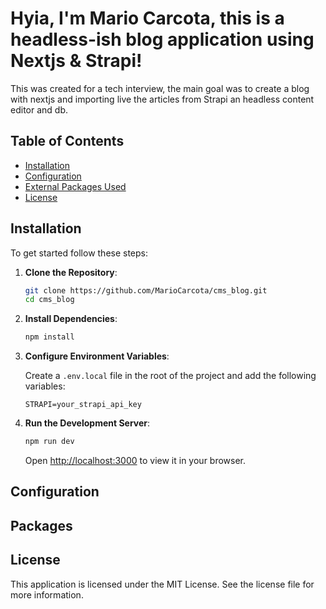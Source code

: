 # Hyia, I'm Mario Carcota, this is a headless-ish blog application using Nextjs & Strapi!

This was created for a tech interview, the main goal was to create a blog with nextjs and importing live the articles from Strapi an headless content editor and db.

## Table of Contents

- [Installation](#installation)
- [Configuration](#configuration)
- [External Packages Used](#packages)
- [License](#license)

## Installation

To get started follow these steps:

1. **Clone the Repository**:

   ```bash
   git clone https://github.com/MarioCarcota/cms_blog.git
   cd cms_blog
   ```

2. **Install Dependencies**:

   ```bash
   npm install
   ```

3. **Configure Environment Variables**:

   Create a `.env.local` file in the root of the project and add the following variables:

   ```env
   STRAPI=your_strapi_api_key
   ```

4. **Run the Development Server**:

   ```bash
   npm run dev
   ```

   Open [http://localhost:3000](http://localhost:3000) to view it in your browser.

## Configuration

## Packages

## License

This application is licensed under the MIT License. See the license file for more information.
